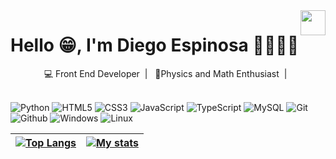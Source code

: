 <img align='right' src="images/sgtodd.png" alt="" width="40"/>
<h1>Hello 😁, I'm Diego Espinosa 🐱‍👤🤽‍♂️</h1>
<div align="center">
💻 Front End Developer&nbsp;&nbsp;|&nbsp;&nbsp; 🔭Physics and Math Enthusiast&nbsp;&nbsp;|&nbsp;&nbsp;
</div>

<br>

![Python](https://img.shields.io/badge/Python-black?style=flat-square&logo=python&logoColor=green)
![HTML5](https://img.shields.io/badge/html5-%23E34F26.svg?style=flat-square&logo=html5&logoColor=white)
![CSS3](https://img.shields.io/badge/css3-%231572B6.svg?style=flat-square&logo=css3&logoColor=white)
![JavaScript](https://img.shields.io/badge/JavaScript-323330?style=flat-square&logo=javascript&logoColor=F7DF1E)
![TypeScript](https://img.shields.io/badge/TypeScript-007ACC?style=flat-square&logo=typescript&logoColor=white)
![MySQL](https://img.shields.io/badge/-MySQL-005C84?style=flat-square&logo=mysql&logoColor=black)
![Git](https://img.shields.io/badge/Git-E44C30?style=flat-square&logo=git&logoColor=white)
![Github](https://img.shields.io/badge/GitHub-100000?style=flat-square&logo=github&logoColor=white)
![Windows](https://img.shields.io/badge/Windows-0078D6?style=flat-square&logo=windows&logoColor=white)
![Linux](https://img.shields.io/badge/Linux-FCC624?style=flat-square&logo=linux&logoColor=black)


| [![Top Langs](https://github-readme-stats.vercel.app/api/top-langs/?username=yoGhastly)](https://github.com/anuraghazra/github-readme-stats) | <a href="https://github.com/anuraghazra/github-readme-stats"><img src="https://github-readme-stats-git-master-doguedogue.vercel.app/api?username=yoGhastly&show_icons=true&theme=tokyonight" alt="My stats" /></a> |
| ------------- | ------------- |

